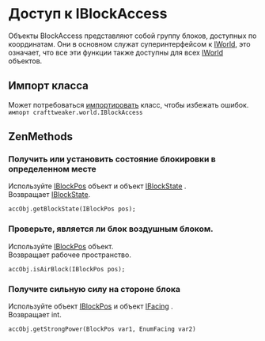 # Доступ к IBlockAccess

Объекты BlockAccess представляют собой группу блоков, доступных по координатам. Они в основном служат суперинтерфейсом к [IWorld](/Vanilla/World/IWorld/), это означает, что все эти функции также доступны для всех [IWorld](/Vanilla/World/IWorld/) объектов.

## Импорт класса

Может потребоваться [импортировать](/AdvancedFunctions/Import/) класс, чтобы избежать ошибок.  
`импорт crafttweaker.world.IBlockAccess`

## ZenMethods

### Получить или установить состояние блокировки в определенном месте

Используйте [IBlockPos](/Vanilla/World/IBlockPos/) объект и объект [IBlockState](/Vanilla/Blocks/IBlockState/) .  
Возвращает [IBlockState](/Vanilla/Blocks/IBlockState/).

```zenscript
accObj.getBlockState(IBlockPos pos);
```

### Проверьте, является ли блок воздушным блоком.

Используйте [IBlockPos](/Vanilla/World/IBlockPos/) объект.  
Возвращает рабочее пространство.

```zenscript
accObj.isAirBlock(IBlockPos pos);
```

### Получите сильную силу на стороне блока

Используйте объект [IBlockPos](/Vanilla/World/IBlockPos/) и объект [IFacing](/Vanilla/World/IFacing/) .  
Возвращает int.

```zenscript
accObj.getStrongPower(BlockPos var1, EnumFacing var2)
```
